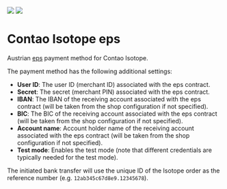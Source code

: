 [![](https://img.shields.io/packagist/v/inspiredminds/contao-isotope-eps.svg)](https://packagist.org/packages/inspiredminds/contao-isotope-eps)
[![](https://img.shields.io/packagist/dt/inspiredminds/contao-isotope-eps.svg)](https://packagist.org/packages/inspiredminds/contao-isotope-eps)

Contao Isotope eps
==================

Austrian [eps](https://eps-ueberweisung.at/) payment method for Contao Isotope.

The payment method has the following additional settings:

* **User ID**: The user ID (merchant ID) associated with the eps contract.
* **Secret**: The secret (merchant PIN) associated with the eps contract.
* **IBAN**: The IBAN of the receiving account associated with the eps contract (will be taken from the shop configuration if not specified).
* **BIC**: The BIC of the receiving account associated with the eps contract (will be taken from the shop configuration if not specified).
* **Account name**: Account holder name of the receiving account associated with the eps contract (will be taken from the shop configuration if not specified).
* **Test mode**: Enables the test mode (note that different credentials are typically needed for the test mode).

The initiated bank transfer will use the unique ID of the Isotope order as the reference number (e.g. `12ab345c67d8e9.12345678`).
